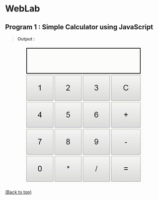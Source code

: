 # WebLab

## Program 1 : Simple Calculator using JavaScript

> **Output :**

<div align="center">
  <a href="https://github.com/somrajchowdhury/WebLab">
    <img src="https://github.com/somrajchowdhury/WebLab/blob/master/Output/JSCalculator.gif"
      alt="JSCalci" />
  </a>
</div>

[(Back to top)](#web-lab)
